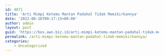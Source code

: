 ```yaml
---
id: 4871
title: 'Arti Mimpi Ketemu Mantan Padahal Tidak Memikirkannya'
date: '2022-08-26T09:17:15+00:00'
author: admin
layout: post
guid: 'https://bos.awn.biz.id/arti-mimpi-ketemu-mantan-padahal-tidak-memikirkannya/'
permalink: /arti-mimpi-ketemu-mantan-padahal-tidak-memikirkannya/
categories:
    - Uncategorized
---
```


